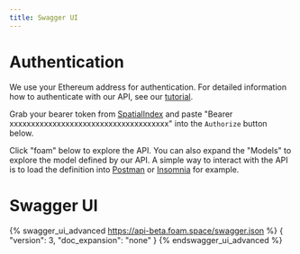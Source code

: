 ```yaml
---
title: Swagger UI
---
```


# Authentication

We use your Ethereum address for authentication. For detailed information how to authenticate with our API, see our [tutorial](../tutorials/intro_to_api.html).

Grab your bearer token from [SpatialIndex](https://beta.foam.space) and paste "Bearer xxxxxxxxxxxxxxxxxxxxxxxxxxxxxxxxxxxxx" into the `Authorize` button below.

Click "foam" below to explore the API. You can also expand the "Models" to explore the model defined by our API.
A simple way to interact with the API is to load the definition into [Postman](https://www.getpostman.com/) or [Insomnia](https://insomnia.rest/) for example.

# Swagger UI

{% swagger_ui_advanced https://api-beta.foam.space/swagger.json  %}
{
  "version": 3,
  "doc_expansion": "none"
}
{% endswagger_ui_advanced %}
